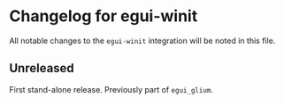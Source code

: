# Changelog for egui-winit

All notable changes to the `egui-winit` integration will be noted in this file.


## Unreleased
First stand-alone release. Previously part of `egui_glium`.

